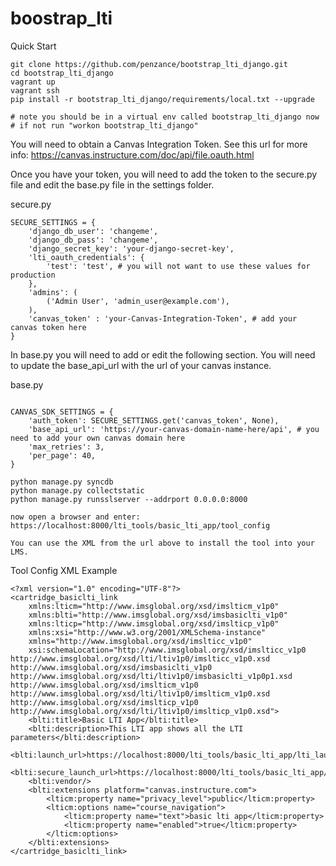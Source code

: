 # boostrap_lti

Quick Start
```
git clone https://github.com/penzance/bootstrap_lti_django.git
cd bootstrap_lti_django
vagrant up
vagrant ssh
pip install -r bootstrap_lti_django/requirements/local.txt --upgrade

# note you should be in a virtual env called bootstrap_lti_django now
# if not run "workon bootstrap_lti_django"

```
You will need to obtain a Canvas Integration Token. See this url
for more info: https://canvas.instructure.com/doc/api/file.oauth.html

Once you have your token, you will need to add the token to the secure.py file and 
edit the base.py file in the settings folder.

secure.py
```
SECURE_SETTINGS = {
	'django_db_user': 'changeme',
	'django_db_pass': 'changeme',
	'django_secret_key': 'your-django-secret-key', 
	'lti_oauth_credentials': {
		'test': 'test', # you will not want to use these values for production
	},
	'admins': (
		('Admin User', 'admin_user@example.com'),
	),
	'canvas_token' : 'your-Canvas-Integration-Token', # add your canvas token here
}
```

In base.py you will need to add or edit the following section. You will need to update the 
base_api_url with the url of your canvas instance. 

base.py
```

CANVAS_SDK_SETTINGS = {
    'auth_token': SECURE_SETTINGS.get('canvas_token', None),
    'base_api_url': 'https://your-canvas-domain-name-here/api', # you need to add your own canvas domain here
    'max_retries': 3,
    'per_page': 40,
}
```

```
python manage.py syncdb
python manage.py collectstatic
python manage.py runsslserver --addrport 0.0.0.0:8000

now open a browser and enter:
https://localhost:8000/lti_tools/basic_lti_app/tool_config

You can use the XML from the url above to install the tool into your LMS.

```

Tool Config XML Example
```
<?xml version="1.0" encoding="UTF-8"?>
<cartridge_basiclti_link 
	xmlns:lticm="http://www.imsglobal.org/xsd/imslticm_v1p0" 
	xmlns:blti="http://www.imsglobal.org/xsd/imsbasiclti_v1p0" 
	xmlns:lticp="http://www.imsglobal.org/xsd/imslticp_v1p0" 
	xmlns:xsi="http://www.w3.org/2001/XMLSchema-instance" 
	xmlns="http://www.imsglobal.org/xsd/imslticc_v1p0" 
	xsi:schemaLocation="http://www.imsglobal.org/xsd/imslticc_v1p0 http://www.imsglobal.org/xsd/lti/ltiv1p0/imslticc_v1p0.xsd http://www.imsglobal.org/xsd/imsbasiclti_v1p0 http://www.imsglobal.org/xsd/lti/ltiv1p0/imsbasiclti_v1p0p1.xsd http://www.imsglobal.org/xsd/imslticm_v1p0 http://www.imsglobal.org/xsd/lti/ltiv1p0/imslticm_v1p0.xsd http://www.imsglobal.org/xsd/imslticp_v1p0 http://www.imsglobal.org/xsd/lti/ltiv1p0/imslticp_v1p0.xsd">
	<blti:title>Basic LTI App</blti:title>
	<blti:description>This LTI app shows all the LTI parameters</blti:description>
	<blti:launch_url>https://localhost:8000/lti_tools/basic_lti_app/lti_launch</blti:launch_url>
	<blti:secure_launch_url>https://localhost:8000/lti_tools/basic_lti_app/lti_launch</blti:secure_launch_url>
	<blti:vendor/>
	<blti:extensions platform="canvas.instructure.com">
		<lticm:property name="privacy_level">public</lticm:property>
		<lticm:options name="course_navigation">
			<lticm:property name="text">basic lti app</lticm:property>
			<lticm:property name="enabled">true</lticm:property>
		</lticm:options>
	</blti:extensions>
</cartridge_basiclti_link>
```
